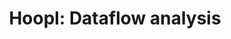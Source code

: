 ---
title: ! 'Hoopl: Dataflow analysis'
url: http://blog.ezyang.com/2011/04/hoopl-dataflow-analysis/
authors:
- Edward Z. Yang
type: article
tags:
- compilers
- optimization
libraries:
- hoopl
doHaskell-type: blog post
dohaskell-year: 2011
---